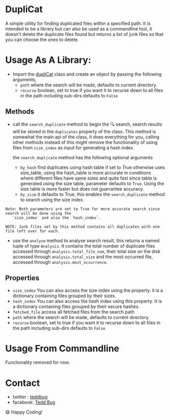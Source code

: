 # DupliCat

A simple utility for finding duplicated files within a specified path.
It is intended to be a library but can also be used as a commandline tool,
it doesn't delete the duplicate files found but returns a list of junk files so that you can choose the ones to delete.

# Usage As A Library:
   - Import the [dupliCat](https://github.com/teddbug-S/dupliCat/blob/main/dupliCat/duplicat.py) class and create an object by passing the following arguments,
       - `path`
           where the search will be made, defaults to current directory.
       - `recurse`
           boolean, set to true if you want it to recurse down to all files in the path including sub-dirs
           defaults to `False`
   
   ## Methods
  
   - call the `search_duplicate` method to begin the 🔍 search, search results will be stored in 
       the `duplicates` property of the class. This method is somewhat the main api of the class, it 
       does everything for you, calling other methods instead of this might remove the functionality of
       using files from `size_index` as input for generating a hash index.
       
       the `search_duplicate` method has the following optional arguments
       - `by_hash`
           find duplicates using hash table if set to True otherwise uses size_table, using the 
           hash_table is more accurate in conditions where different files have same sizes
           and quite fast since table is generated using the size table, parameter defaults to `True`.
           Using the size table is more faster but does not guarrantee accuracy.
       - `by_size`
          it defaults to True, this enables the `search_duplicate` method to search using the size index.
       
    Note: Both parameters are set to True for more accurate search since search will be done using the
       `size_index` and also the `hash_index`.
    
    NOTE: Junk files set by this method contains all duplicates with one file left over for each.
 
   - use the `analyse` method to analyse search result, this returns a named tuple of type `Analysis`.
   It contains 
       the total number of duplicate files accessed through `analysis.total_file_num`, their total size on the disk
       accessed through `analysis.total_size` and the most occurred file, accessed through `analysis.most_occurrence`.
  
  ## Properties

   - `size_index`
      You can also access the size index using the property. it is a dictionary containing files
      grouped by their sizes.
   - `hash_index`
      You can also access the hash index using this property. It is a dictionary containing files
      grouped by their secure hashes.
   -  `fetched_file`
      access all fetched files from the search path
   - `path`
           where the search will be made, defaults to current directory.
   - `recurse`
      boolean, set to true if you want it to recurse down to all files in the path including sub-dirs
      defaults to `False`
   
     
# Usage From Commandline
   Functionality removed for now.

# Contact
   - twitter  : [teddbug](!https://www.twitter.com/teddbug)
   - facebook: [Tedd Bug](!https://www.facebook.com/tedd.bug.79/)

😄 Happy Coding!
